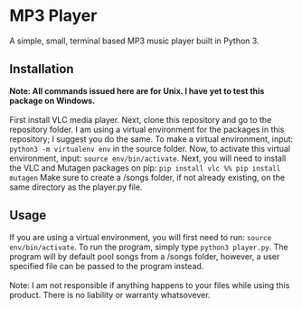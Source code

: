 # MP3 Player
A simple, small, terminal based MP3 music player built in Python 3.
## Installation <br>
<strong>Note: All commands issued here are for Unix. I have yet to test this package on Windows. </strong><br><br>
First install VLC media player. Next, clone this repository and go to the repository folder. I am using a virtual environment for the packages in this repository; I suggest you do the same. To make a virtual environment, input:  `python3 -m virtualenv env` in the source folder. Now, to activate this virtual environment, input:  `source env/bin/activate`. Next, you will need to install the VLC and Mutagen packages on pip: `pip install vlc %% pip install mutagen` Make sure to create a /songs folder, if not already existing, on the same directory as the player.py file.
## Usage <br>
If you are using a virtual environment, you will first need to run: `source env/bin/activate`. To run the program, simply type `python3 player.py`. The program will by default pool songs from a /songs folder, however, a user specified file can be passed to the program instead.
<br><br>Note: I am not responsible if anything happens to your files while using this product. There is no liability or warranty whatsovever.
